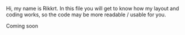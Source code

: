 Hi, my name is Rikkrt.
In this file you will get to know how my layout and coding works, so the code may be more readable / usable for you.

Coming soon

